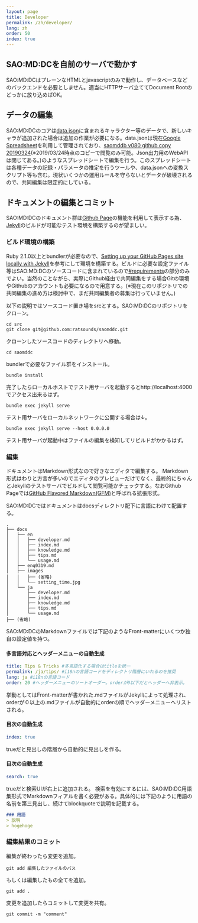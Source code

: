 ```yaml
---
layout: page
title: Developer
permalink: /zh/developer/
lang: zh
order: 50
index: true
---
```

## SAO:MD:DCを自前のサーバで動かす
SAO:MD:DCはプレーンなHTMLとjavascriptのみで動作し、データベースなどのバックエンドを必要としません。適当にHTTPサーバ立ててDocument Rootのどっかに放り込めばOK。

## データの編集
SAO:MD:DCのコアは[data.json](https://github.com/ratsounds/saomddc/blob/master/data/data.json)に含まれるキャラクター等のデータで、新しいキャラが追加された場合は追加の作業が必要になる。data.jsonは現在[Google Spreadsheet](https://www.google.com/intl/ja_jp/sheets/about/)を利用して管理されており、[saomddb v080 github copy 20190324](https://drive.google.com/open?id=1pmj5XSX79-efDoJbQDoRHboWQ1Atf-HpQojua55aSMA)(※2019/03/24時点のコピーで閲覧のみ可能。Json出力用のWebAPIは閉じてある。)のようなスプレッドシートで編集を行う。このスプレッドシートは各種データの記録・パラメータの推定を行うツールや、data.jsonへの変換スクリプト等も含む。現状いくつかの運用ルールを守らないとデータが破壊されるので、共同編集は限定的にしている。

## ドキュメントの編集とコミット
SAO:MD:DCのドキュメント群は[Github Page](https://pages.github.com/)の機能を利用して表示する為、[Jekyll](https://jekyllrb.com/)のビルドが可能なテスト環境を構築するのが望ましい。

### ビルド環境の構築
Ruby 2.1.0以上とbundlerが必要なので、[Setting up your GitHub Pages site locally with Jekyll](https://help.github.com/en/articles/setting-up-your-github-pages-site-locally-with-jekyll#requirements)を参考にして環境を構築する。ビルドに必要な設定ファイル等はSAO:MD:DCのソースコードに含まれているので[#requirements](https://help.github.com/en/articles/setting-up-your-github-pages-site-locally-with-jekyll#requirements)の部分のみでよい。当然のことながら、実際にGithub経由で共同編集をする場合Gitの環境やGithubのアカウントも必要になるので用意する。(※現在このリポジトリでの共同編集の進め方は検討中で、まだ共同編集者の募集は行っていません。)

以下の説明ではソースコード置き場をsrcとする。SAO:MD:DCのリポジトリをクローン。

```console
cd src
git clone git@github.com:ratsounds/saomddc.git
```

クローンしたソースコードのディレクトリへ移動。

```console 
cd saomddc
```

bundlerで必要なファイル群をインストール。

```console 
bundle install
```

完了したらローカルホストでテスト用サーバを起動するとhttp://localhost:4000 でアクセス出来るはず。

```console 
bundle exec jekyll serve
```

テスト用サーバをローカルネットワークに公開する場合は↓。

```console 
bundle exec jekyll serve --host 0.0.0.0
```
テスト用サーバが起動中はファイルの編集を検知してリビルドがかかるはず。

### 編集
ドキュメントはMarkdown形式なので好きなエディタで編集する。
Markdown形式はわりと方言が多いのでエディタのプレビューだけでなく、最終的にちゃんとJekyllのテストサーバでビルドして閲覧可能かチェックする。なおGithub Pageでは[GitHub Flavored Markdown(GFM)](https://help.github.com/en/categories/writing-on-github)と呼ばれる拡張形式。

SAO:MD:DCではドキュメントはdocsディレクトリ配下に言語にわけて配置する。

```console
.
├── docs
│   ├── en
│   │   ├── developer.md
│   │   ├── index.md
│   │   ├── knowledge.md
│   │   ├── tips.md
│   │   └── usage.md
│   ├── enq0319.md
│   ├── images
│   │   ├── (省略)
│   │   └── setting_time.jpg
│   └── ja
│       ├── developer.md
│       ├── index.md
│       ├── knowledge.md
│       ├── tips.md
│       └── usage.md
├── (省略)
```

SAO:MD:DCのMarkdownファイルでは下記のようなFront-matterにいくつか独自の設定値を持つ。

#### 多言語対応とヘッダーメニューの自動生成

```yaml
title: Tips & Tricks #多言語化する場合はtitleを統一
permalink: /ja/tips/ #i18nの言語コードをディレクトリ階層にいれるのを推奨
lang: ja #i18nの言語コード
order: 20 #ヘッダーメニューのソートオーダー。orderが0以下だとヘッダーへ非表示。
```

挙動としてはFront-matterが書かれた.mdファイルがJekyllによって処理され、orderが０以上の.mdファイルが自動的にorderの順でヘッダーメニューへリストされる。

#### 目次の自動生成

```yaml
index: true
```
trueだと見出しの階層から自動的に見出しを作る。

#### 目次の自動生成

```yaml
search: true
```

trueだと検索UIが右上に追加される。
検索を有効にするには、SAO:MD:DC用語集形式でMarkdownフィアルを書く必要がある。具体的には下記のように用語の名前を第三見出し、続けてblockquoteで説明を記載する。

```markdown
### 用語
> 説明
> hogehoge
```


### 編集結果のコミット
編集が終わったら変更を追加。
```console 
git add 編集したファイルのパス
```
もしくは編集したもの全てを追加。
```console 
git add .
```
変更を追加したらコミットして変更を共有。
```console 
git commit -m "comment"
```